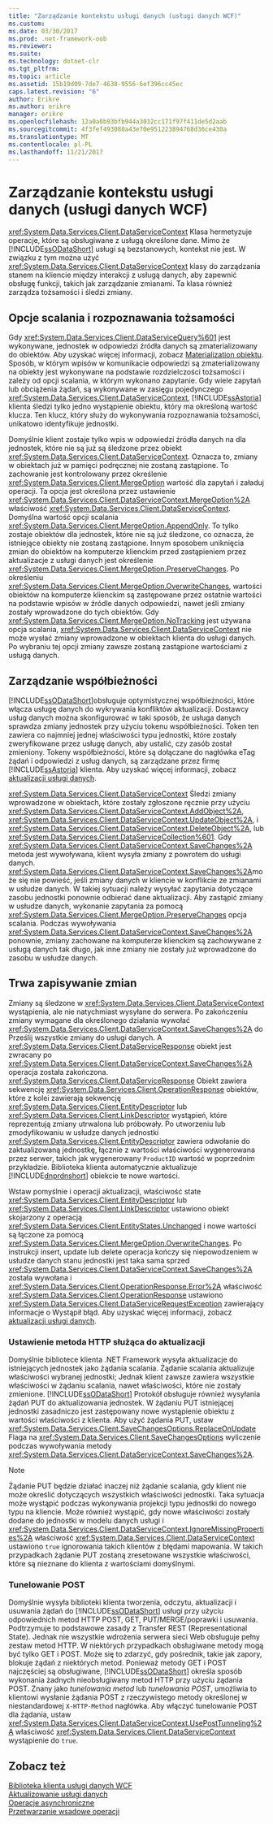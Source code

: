 ```yaml
---
title: "Zarządzanie kontekstu usługi danych (usługi danych WCF)"
ms.custom: 
ms.date: 03/30/2017
ms.prod: .net-framework-oob
ms.reviewer: 
ms.suite: 
ms.technology: dotnet-clr
ms.tgt_pltfrm: 
ms.topic: article
ms.assetid: 15b19d09-7de7-4638-9556-6ef396cc45ec
caps.latest.revision: "6"
author: Erikre
ms.author: erikre
manager: erikre
ms.openlocfilehash: 12a0a0b93bfb944a3032cc171f97f411de5d2aab
ms.sourcegitcommit: 4f3fef493080a43e70e951223894768d36ce430a
ms.translationtype: MT
ms.contentlocale: pl-PL
ms.lasthandoff: 11/21/2017
---
```

# <a name="managing-the-data-service-context-wcf-data-services"></a>Zarządzanie kontekstu usługi danych (usługi danych WCF)
<xref:System.Data.Services.Client.DataServiceContext> Klasa hermetyzuje operacje, które są obsługiwane z usługą określone dane. Mimo że [!INCLUDE[ssODataShort](../../../../includes/ssodatashort-md.md)] usługi są bezstanowych, kontekst nie jest. W związku z tym można użyć <xref:System.Data.Services.Client.DataServiceContext> klasy do zarządzania stanem na kliencie między interakcji z usługą danych, aby zapewnić obsługę funkcji, takich jak zarządzanie zmianami. Ta klasa również zarządza tożsamości i śledzi zmiany.  
  
## <a name="merge-options-and-identity-resolution"></a>Opcje scalania i rozpoznawania tożsamości  
 Gdy <xref:System.Data.Services.Client.DataServiceQuery%601> jest wykonywane, jednostek w odpowiedzi źródła danych są zmaterializowany do obiektów. Aby uzyskać więcej informacji, zobacz [Materialization obiektu](../../../../docs/framework/data/wcf/object-materialization-wcf-data-services.md). Sposób, w którym wpisów w komunikacie odpowiedzi są zmaterializowany na obiekty jest wykonywane na podstawie rozdzielczości tożsamości i zależy od opcji scalania, w którym wykonano zapytanie. Gdy wiele zapytań lub obciążenia żądań, są wykonywane w zasięgu pojedynczego <xref:System.Data.Services.Client.DataServiceContext>, [!INCLUDE[ssAstoria](../../../../includes/ssastoria-md.md)] klienta śledzi tylko jedno wystąpienie obiektu, który ma określoną wartość klucza. Ten klucz, który służy do wykonywania rozpoznawania tożsamości, unikatowo identyfikuje jednostki.  
  
 Domyślnie klient zostaje tylko wpis w odpowiedzi źródła danych na dla jednostek, które nie są już są śledzone przez obiekt <xref:System.Data.Services.Client.DataServiceContext>. Oznacza to, zmiany w obiektach już w pamięci podręcznej nie zostaną zastąpione. To zachowanie jest kontrolowany przez określenie <xref:System.Data.Services.Client.MergeOption> wartość dla zapytań i załaduj operacji. Ta opcja jest określona przez ustawienie <xref:System.Data.Services.Client.DataServiceContext.MergeOption%2A> właściwość <xref:System.Data.Services.Client.DataServiceContext>. Domyślna wartość opcji scalania <xref:System.Data.Services.Client.MergeOption.AppendOnly>. To tylko zostaje obiektów dla jednostek, które nie są już śledzone, co oznacza, że istniejące obiekty nie zostaną zastąpione. Innym sposobem uniknięcia zmian do obiektów na komputerze klienckim przed zastąpieniem przez aktualizacje z usługi danych jest określenie <xref:System.Data.Services.Client.MergeOption.PreserveChanges>. Po określeniu <xref:System.Data.Services.Client.MergeOption.OverwriteChanges>, wartości obiektów na komputerze klienckim są zastępowane przez ostatnie wartości na podstawie wpisów w źródle danych odpowiedzi, nawet jeśli zmiany zostały wprowadzone do tych obiektów. Gdy <xref:System.Data.Services.Client.MergeOption.NoTracking> jest używana opcja scalania, <xref:System.Data.Services.Client.DataServiceContext> nie może wysłać zmiany wprowadzone w obiektach klienta do usługi danych. Po wybraniu tej opcji zmiany zawsze zostaną zastąpione wartościami z usługą danych.  
  
## <a name="managing-concurrency"></a>Zarządzanie współbieżności  
 [!INCLUDE[ssODataShort](../../../../includes/ssodatashort-md.md)]obsługuje optymistycznej współbieżności, które włącza usługę danych do wykrywania konfliktów aktualizacji. Dostawcy usług danych można skonfigurować w taki sposób, że usługa danych sprawdza zmiany jednostek przy użyciu tokenu współbieżności. Token ten zawiera co najmniej jednej właściwości typu jednostki, które zostały zweryfikowane przez usługę danych, aby ustalić, czy zasób został zmieniony. Tokeny współbieżności, które są dołączane do nagłówka eTag żądań i odpowiedzi z usług danych, są zarządzane przez firmę [!INCLUDE[ssAstoria](../../../../includes/ssastoria-md.md)] klienta. Aby uzyskać więcej informacji, zobacz [aktualizacji usługi danych](../../../../docs/framework/data/wcf/updating-the-data-service-wcf-data-services.md).  
  
 <xref:System.Data.Services.Client.DataServiceContext> Śledzi zmiany wprowadzone w obiektach, które zostały zgłoszone ręcznie przy użyciu <xref:System.Data.Services.Client.DataServiceContext.AddObject%2A>, <xref:System.Data.Services.Client.DataServiceContext.UpdateObject%2A>, i <xref:System.Data.Services.Client.DataServiceContext.DeleteObject%2A>, lub <xref:System.Data.Services.Client.DataServiceCollection%601>. Gdy <xref:System.Data.Services.Client.DataServiceContext.SaveChanges%2A> metoda jest wywoływana, klient wysyła zmiany z powrotem do usługi danych. <xref:System.Data.Services.Client.DataServiceContext.SaveChanges%2A>może się nie powieść, jeśli zmiany danych w kliencie w konflikcie ze zmianami w usłudze danych. W takiej sytuacji należy wysyłać zapytania dotyczące zasobu jednostki ponownie odbierać dane aktualizacji. Aby zastąpić zmiany w usłudze danych, wykonanie zapytania za pomocą <xref:System.Data.Services.Client.MergeOption.PreserveChanges> opcja scalania. Podczas wywoływania <xref:System.Data.Services.Client.DataServiceContext.SaveChanges%2A> ponownie, zmiany zachowane na komputerze klienckim są zachowywane z usługą danych tak długo, jak inne zmiany nie zostały już wprowadzone do zasobu w usłudze danych.  
  
## <a name="saving-changes"></a>Trwa zapisywanie zmian  
 Zmiany są śledzone w <xref:System.Data.Services.Client.DataServiceContext> wystąpienia, ale nie natychmiast wysyłane do serwera. Po zakończeniu zmiany wymagane dla określonego działania wywołać <xref:System.Data.Services.Client.DataServiceContext.SaveChanges%2A> do Prześlij wszystkie zmiany do usługi danych. A <xref:System.Data.Services.Client.DataServiceResponse> obiekt jest zwracany po <xref:System.Data.Services.Client.DataServiceContext.SaveChanges%2A> operacja została zakończona. <xref:System.Data.Services.Client.DataServiceResponse> Obiekt zawiera sekwencję <xref:System.Data.Services.Client.OperationResponse> obiektów, które z kolei zawierają sekwencję <xref:System.Data.Services.Client.EntityDescriptor> lub <xref:System.Data.Services.Client.LinkDescriptor> wystąpień, które reprezentują zmiany utrwalona lub próbowały. Po utworzeniu lub zmodyfikowaniu w usłudze danych jednostki <xref:System.Data.Services.Client.EntityDescriptor> zawiera odwołanie do zaktualizowaną jednostkę, łącznie z wartości właściwości wygenerowana przez serwer, takich jak wygenerowany `ProductID` wartość w poprzednim przykładzie. Biblioteka klienta automatycznie aktualizuje [!INCLUDE[dnprdnshort](../../../../includes/dnprdnshort-md.md)] obiekcie te nowe wartości.  
  
 Wstaw pomyślnie i operacji aktualizacji, właściwość state <xref:System.Data.Services.Client.EntityDescriptor> lub <xref:System.Data.Services.Client.LinkDescriptor> ustawiono obiekt skojarzony z operacją <xref:System.Data.Services.Client.EntityStates.Unchanged> i nowe wartości są łączone za pomocą <xref:System.Data.Services.Client.MergeOption.OverwriteChanges>. Po instrukcji insert, update lub delete operacja kończy się niepowodzeniem w usłudze danych stanu jednostki jest taka sama sprzed <xref:System.Data.Services.Client.DataServiceContext.SaveChanges%2A> została wywołana i <xref:System.Data.Services.Client.OperationResponse.Error%2A> właściwość <xref:System.Data.Services.Client.OperationResponse> ustawiono <xref:System.Data.Services.Client.DataServiceRequestException> zawierający informacje o Wystąpił błąd. Aby uzyskać więcej informacji, zobacz [aktualizacji usługi danych](../../../../docs/framework/data/wcf/updating-the-data-service-wcf-data-services.md).  
  
### <a name="setting-the-http-method-for-updates"></a>Ustawienie metoda HTTP służąca do aktualizacji  
 Domyślnie bibliotece klienta .NET Framework wysyła aktualizacje do istniejących jednostek jako żądania scalania. Żądanie scalania aktualizuje właściwości wybranej jednostki; Jednak klient zawsze zawiera wszystkie właściwości w żądaniu scalania, nawet właściwości, które nie zostały zmienione. [!INCLUDE[ssODataShort](../../../../includes/ssodatashort-md.md)] Protokół obsługuje również wysyłania żądań PUT do aktualizowania jednostek. W żądaniu PUT istniejącej jednostki zasadniczo jest zastępowany nowe wystąpienie obiektu z wartości właściwości z klienta. Aby użyć żądania PUT, ustaw <xref:System.Data.Services.Client.SaveChangesOptions.ReplaceOnUpdate> Flaga na <xref:System.Data.Services.Client.SaveChangesOptions> wyliczenie podczas wywoływania metody <xref:System.Data.Services.Client.DataServiceContext.SaveChanges%2A>.  
  
> [!NOTE]
>  Żądanie PUT będzie działać inaczej niż żądanie scalania, gdy klient nie może określić dotyczących wszystkich właściwości jednostki. Taka sytuacja może wystąpić podczas wykonywania projekcji typu jednostki do nowego typu na kliencie. Może również wystąpić, gdy nowe właściwości zostały dodane do jednostki w modelu danych usługi i <xref:System.Data.Services.Client.DataServiceContext.IgnoreMissingProperties%2A> właściwość <xref:System.Data.Services.Client.DataServiceContext> ustawiono `true` ignorowania takich klientów z błędami mapowania. W takich przypadkach żądanie PUT zostaną zresetowane wszystkie właściwości, które są nieznane do klienta z wartościami domyślnymi.  
  
### <a name="post-tunneling"></a>Tunelowanie POST  
 Domyślnie wysyła biblioteki klienta tworzenia, odczytu, aktualizacji i usuwania żądań do [!INCLUDE[ssODataShort](../../../../includes/ssodatashort-md.md)] usługi przy użyciu odpowiednich metod HTTP POST, GET, PUT/MERGE/poprawki i usuwania. Podtrzymuje to podstawowe zasady z Transfer REST (Representational State). Jednak nie wszystkie wdrożenia serwera sieci Web obsługuje pełny zestaw metod HTTP. W niektórych przypadkach obsługiwane metody mogą być tylko GET i POST. Może się to zdarzyć, gdy pośrednik, takie jak zapory, blokuje żądań z niektórych metod. Ponieważ metody GET i POST najczęściej są obsługiwane, [!INCLUDE[ssODataShort](../../../../includes/ssodatashort-md.md)] określa sposób wykonania żadnych nieobsługiwany metod HTTP przy użyciu żądania POST. Znany jako *tunelowania metod* lub *tunelowania POST*, umożliwia to klientowi wysłanie żądania POST z rzeczywistego metody określonej w niestandardowej `X-HTTP-Method` nagłówka. Aby włączyć tunelowanie POST dla żądania, ustaw <xref:System.Data.Services.Client.DataServiceContext.UsePostTunneling%2A> właściwość <xref:System.Data.Services.Client.DataServiceContext> wystąpienie do `true`.  
  
## <a name="see-also"></a>Zobacz też  
 [Biblioteka klienta usługi danych WCF](../../../../docs/framework/data/wcf/wcf-data-services-client-library.md)  
 [Aktualizowanie usługi danych](../../../../docs/framework/data/wcf/updating-the-data-service-wcf-data-services.md)  
 [Operacje asynchroniczne](../../../../docs/framework/data/wcf/asynchronous-operations-wcf-data-services.md)  
 [Przetwarzanie wsadowe operacji](../../../../docs/framework/data/wcf/batching-operations-wcf-data-services.md)
